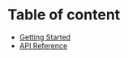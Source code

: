 # Table of content 
* [Getting Started](docs/getting-started.md)
* [API Reference](docs/api-reference.md)

